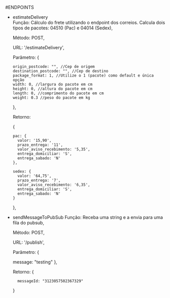 #ENDPOINTS
* estimateDelivery
  <br/>
  Função: Cálculo do frete utilizando o endpoint dos correios. Calcula dois tipos de pacotes: 04510 (Pac) e 04014 (Sedex),

  Método: POST,

  URL: '/estimateDelivery',

  Parâmetro: 
    {
      
      origin_postcode: "", //Cep de origem
      destination_postcode: "", //Cep de destino
      package_format: 1, //Utilize o 1 (pacote) como default e única opção
      width: 0, //largura do pacote em cm
      height: 0, //altura do pacote em cm
      length: 0, //comprimento do pacote em cm
      weight: 0.3 //peso do pacote em kg
    
    },

  Retorno: <br/>
    
    {
    
      pac: {
        valor: '15,90',
        prazo_entrega: '11',
        valor_aviso_recebimento: '5,35',
        entrega_domiciliar: 'S',
        entrega_sabado: 'N'
      },
      
      sedex: {
        valor: '64,75',
        prazo_entrega: '7',
        valor_aviso_recebimento: '6,35',
        entrega_domiciliar: 'S',
        entrega_sabado: 'N'
      }
    },

* sendMessageToPubSub
  Função: Receba uma string e a envia para uma fila do pubsub,
  
  Método: POST,

  URL: '/publish',

  Parâmetro:
  {
  
  	message: "testing"
  },

  Retorno:
  {
  
    	messageId: "3123057502367329"
  
  }
